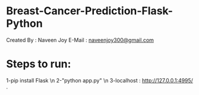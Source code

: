 # Breast-Cancer-Prediction-Flask-Python
Created By : Naveen Joy 
E-Mail : naveenjoy300@gmail.com
# Steps to run:
1-pip install Flask \n
2-"python app.py" \n
3-localhost : http://127.0.0.1:4995/ .

